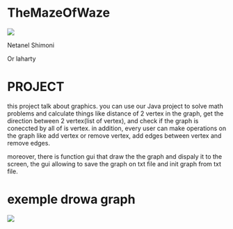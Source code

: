 # TheMazeOfWaze
![](https://infocurse.com/wp-content/uploads/2015/12/Waze.jpg)

Netanel Shimoni

Or laharty
# PROJECT
this project talk about graphics.
you can use our Java project to solve math problems and calculate things like  distance of 2 vertex in the graph, get the direction between 2 vertex(list of vertex), and check if the graph is coneccted by all of is vertex.
in addition, every user can make operations on the graph like add vertex or remove vertex, add edges between vertex and remove edges.

moreover, there is function gui that draw the the graph and dispaly it to the screen, the gui allowing to save the graph on txt file and init graph from txt file.

# exemple drowa graph


![](https://framapic.org/gallery#nT3KJdSb06bL/vKeEgkOuFCbw.jpeg)

